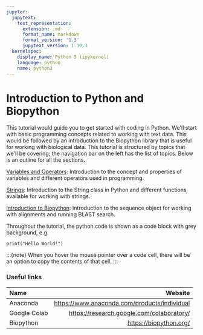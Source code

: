```yaml
---
jupyter:
  jupytext:
    text_representation:
      extension: .md
      format_name: markdown
      format_version: '1.3'
      jupytext_version: 1.10.3
  kernelspec:
    display_name: Python 3 (ipykernel)
    language: python
    name: python3
---
```


<!-- #region -->
# Introduction to Python and Biopython


This tutorial would guide you to get started with coding in Python. We'll start with basic programming concepts related to working with text data. This would be followed by an introduction to the Biopython library that is useful for working with biological data. This tutorial is structured by topics that we'll be covering; the navigation bar on the left has the list of topics. Below is an outline for all the sections.


[Variables and Operators](Variables_Operators.ipynb): Introduction to the concept and properties of variables and different operators used in programming.


[Strings](Strings.ipynb): Introduction to the String class in Python and different functions available for working with strings.

[Introduction to Biopython](BioPython_Intro.ipynb): Introduction to the sequence object for working with alignments and running BLAST search.


Throughout the tutorial, the python code is shown as a code block with grey background, e.g.

```
print("Hello World!")
```

:::{note}
When you hover the mouse pointer over a code cell, there will be an option to copy the contents of that cell.
:::


<!-- #endregion -->

### Useful links

| Name | Website |
| :- | -: |
| Anaconda | https://www.anaconda.com/products/individual |
| Google Colab | https://research.google.com/colaboratory/ |
| Biopython | https://biopython.org/ | 
